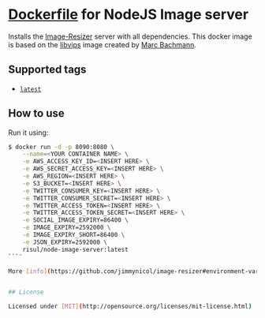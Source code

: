 # [Dockerfile](https://registry.hub.docker.com/u/risul/node-image-server/) for NodeJS Image server

Installs the [Image-Resizer](https://github.com/jimmynicol/image-resizer) server with all dependencies.
This docker image is based on the [libvips](https://registry.hub.docker.com/u/marcbachmann/libvips/) image created by [Marc Bachmann](https://hub.docker.com/u/marcbachmann/).


## Supported tags

- [`latest`](https://github.com/risul/dockerfile-node-image-server/blob/master/Dockerfile)


## How to use

Run it using:

```bash
$ docker run -d -p 8090:8080 \
	--name=<YOUR CONTAINER NAME> \
	-e AWS_ACCESS_KEY_ID=<INSERT HERE> \
	-e AWS_SECRET_ACCESS_KEY=<INSERT HERE> \
	-e AWS_REGION=<INSERT HERE> \
	-e S3_BUCKET=<INSERT HERE> \
	-e TWITTER_CONSUMER_KEY=<INSERT HERE> \
	-e TWITTER_CONSUMER_SECRET=<INSERT HERE> \
	-e TWITTER_ACCESS_TOKEN=<INSERT HERE> \
	-e TWITTER_ACCESS_TOKEN_SECRET=<INSERT HERE> \
	-e SOCIAL_IMAGE_EXPIRY=86400 \
	-e IMAGE_EXPIRY=2592000 \
	-e IMAGE_EXPIRY_SHORT=86400 \
	-e JSON_EXPIRY=2592000 \
	risul/node-image-server:latest
```¨

More [info](https://github.com/jimmynicol/image-resizer#environment-variables) about the environment variables


## License

Licensed under [MIT](http://opensource.org/licenses/mit-license.html)